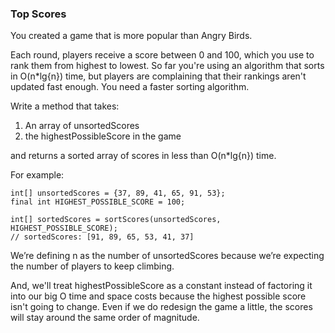 ### Top Scores

You created a game that is more popular than Angry Birds.

Each round, players receive a score between 0 and 100, which you use to rank them from 
highest to lowest. So far you're using an algorithm that sorts in O(n*lg{n}) time, but 
players are complaining that their rankings aren't updated fast enough. You need a faster 
sorting algorithm.

Write a method that takes:
1. An array of unsortedScores
2. the highestPossibleScore in the game

and returns a sorted array of scores in less than O(n*lg{n}) time.

For example:

```
int[] unsortedScores = {37, 89, 41, 65, 91, 53};
final int HIGHEST_POSSIBLE_SCORE = 100;

int[] sortedScores = sortScores(unsortedScores, HIGHEST_POSSIBLE_SCORE);
// sortedScores: [91, 89, 65, 53, 41, 37]
```

We’re defining n as the number of unsortedScores because we’re expecting the number of 
players to keep climbing.

And, we'll treat highestPossibleScore as a constant instead of factoring it into our big O 
time and space costs because the highest possible score isn't going to change. Even if we do 
redesign the game a little, the scores will stay around the same order of magnitude.

 